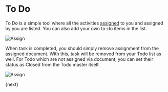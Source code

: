 <!-- add-breadcrumbs -->
# To Do

To Do is a simple tool where all the activities [assigned](/docs/user/manual/en/using-erpnext/assignments.html) to you and assigned by you are listed. You can also add your own to-do items in the list.

<img class="screenshot" alt="Assign" src="/docs/assets/img/collaboration-tools/assign-3.png">

When task is completed, you should simply remove assignment from the assigned document. With this, task will be removed from your Todo list as well. For Todo which are not assigned via document, you can set their status as Closed from the Todo master itself.

<img class="screenshot" alt="Assign" src="/docs/assets/img/collaboration-tools/assign-4.png">

{next}
